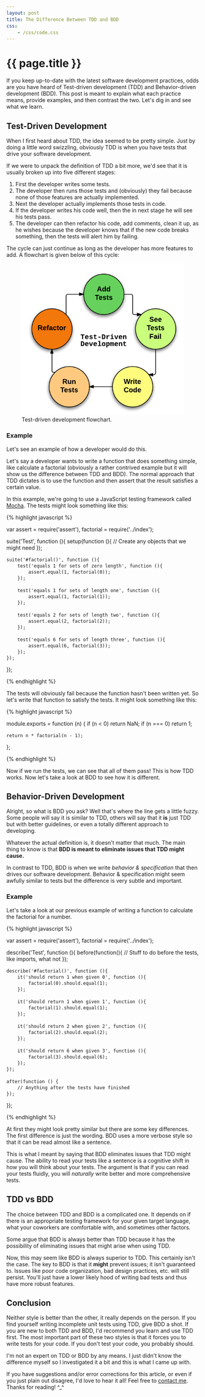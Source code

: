 ```yaml
---
layout: post
title: The Difference Between TDD and BDD
css:
    - /css/code.css
---
```


{{ page.title }}
================

If you keep up-to-date with the latest software development practices, odds are
you have heard of Test-driven development (TDD) and Behavior-driven development
(BDD). This post is meant to explain what each practice means, provide examples,
and then contrast the two. Let's dig in and see what we learn.

## Test-Driven Development

When I first heard about TDD, the idea seemed to be pretty simple. Just by doing
a little word swizzling, obviously TDD is when you have tests that drive your
software development.

If we were to unpack the definition of TDD a bit more, we'd see that it is
usually broken up into five different stages:

1. First the developer writes some tests.
2. The developer then runs those tests and (obviously) they fail because none of
   those features are actually implemented.
3. Next the developer actually implements those tests in code.
4. If the developer writes his code well, then the in next stage he will see his
   tests pass.
5. The developer can then refactor his code, add comments, clean it up, as
   he wishes because the developer knows that if the new code breaks something,
   then the tests will alert him by failing.
    
The cycle can just continue as long as the developer has more features to add. A
flowchart is given below of this cycle:

<div class="gallery one">
    <figure>
        <img src="/img/tdd-vs-bdd/tdd-flowchart.png">
        <figcaption>Test-driven development flowchart.</figcaption>
    </figure>
</div>

### Example

Let's see an example of how a developer would do this.

Let's say a developer wants to write a function that does something simple, like
calculate a factorial (obviously a rather contrived example but it will show us
the difference between TDD and BDD). The normal approach that TDD dictates is to
use the function and then assert that the result satisfies a certain value.

In this example, we're going to use a JavaScript testing framework called
[Mocha](http://visionmedia.github.io/mocha/). The tests might look something
like this:

{% highlight javascript %}

var assert = require('assert'),
    factorial = require('../index');

suite('Test', function (){
    setup(function (){
        // Create any objects that we might need
    });

    suite('#factorial()', function (){
        test('equals 1 for sets of zero length', function (){
            assert.equal(1, factorial(0));
        });

        test('equals 1 for sets of length one', function (){
            assert.equal(1, factorial(1));
        });

        test('equals 2 for sets of length two', function (){
            assert.equal(2, factorial(2));
        });

        test('equals 6 for sets of length three', function (){
            assert.equal(6, factorial(3));
        });
    });
});

{% endhighlight %}

The tests will obviously fail because the function hasn't been written yet. So
let's write that function to satisfy the tests. It might look something like
this:

{% highlight javascript %}

module.exports = function (n) {
    if (n < 0) return NaN;
    if (n === 0) return 1;

    return n * factorial(n - 1);
};

{% endhighlight %}

Now if we run the tests, we can see that all of them pass! This is how TDD
works. Now let's take a look at BDD to see how it is different.

## Behavior-Driven Development

Alright, so what is BDD you ask? Well that's where the line gets a little fuzzy.
Some people will say it is similar to TDD, others will say that it **is** just
TDD but with better guidelines, or even a totally different approach to
developing.

Whatever the actual definition is, it doesn't matter that much. The main thing
to know is that **BDD is meant to eliminate issues that TDD might cause.**

In contrast to TDD, BDD is when we write *behavior &amp; specification* that
then drives our software development. Behavior &amp; specification might seem
awfully similar to tests but the difference is very subtle and important.

### Example

Let's take a look at our previous example of writing a function to calculate the
factorial for a number.

{% highlight javascript %}

var assert = require('assert'),
    factorial = require('../index');

describe('Test', function (){
    before(function(){
        // Stuff to do before the tests, like imports, what not
    });

    describe('#factorial()', function (){
        it('should return 1 when given 0', function (){
            factorial(0).should.equal(1);
        });

        it('should return 1 when given 1', function (){
            factorial(1).should.equal(1);
        });

        it('should return 2 when given 2', function (){
            factorial(2).should.equal(2);
        });

        it('should return 6 when given 3', function (){
            factorial(3).should.equal(6);
        });
    });

    after(function () {
        // Anything after the tests have finished
    });
});

{% endhighlight %}

At first they might look pretty similar but there are some key differences. The
first difference is just the wording. BDD uses a more verbose style so that it
can be read almost like a sentence.

This is what I meant by saying that BDD eliminates issues that TDD might cause.
The ability to read your tests like a sentence is a cognitive shift in how you
will think about your tests. The argument is that if you can read your tests
fluidly, you will *naturally* write better and more comprehensive tests.

## TDD vs BDD

The choice between TDD and BDD is a complicated one. It depends on if there is
an appropriate testing framework for your given target language, what your
coworkers are comfortable with, and sometimes other factors.

Some argue that BDD is always better than TDD because it has the possibility of
eliminating issues that might arise when using TDD.

Now, this may seem like BDD is always superior to TDD. This certainly isn't the
case. The key to BDD is that it **might** prevent issues; it isn't guaranteed
to. Issues like poor code organization, bad design practices, etc. will still
persist. You'll just have a lower likely hood of writing bad tests and thus have
more robust features.

## Conclusion

Neither style is better than the other, it really depends on the person. If you
find yourself writing incomplete unit tests using TDD, give BDD a shot. If you
are new to both TDD and BDD, I'd recommend you learn and use TDD first. The most
important part of these two styles is that it forces you to write tests for your
code. If you don't test your code, you probably should.

I'm not an expert on TDD or BDD by any means. I just didn't know the difference
myself so I investigated it a bit and this is what I came up with.

If you have suggestions and/or error corrections for this article, or even if
you just plain out disagree, I'd love to hear it all! Feel free to [contact
me](/about#contact). Thanks for reading! ^_^
